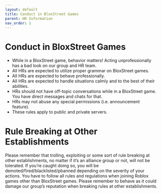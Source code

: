 ```yaml
---
layout: default
title: Conduct in BloxStreet Games
parent: HR Information
nav_order: 1
---
```


# Conduct in BloxStreet Games

*  While in a BloxStreet game, behavior matters! Acting unprofessionally has a bad look on our group and HR team.
*  All HRs are expected to utilize proper grammar on BloxStreet games.
*  All HRs are expected to behave professionally. 
*  All HRs are expected to handle situations calmly and to the best of their abilities.
*  HRs should not have off-topic conversations while in a BloxStreet game. You have direct messages and chats for that.
*  HRs may not abuse any special permissions (i.e. announcement feature).
*  These rules apply to public and private servers.


# Rule Breaking at Other Establishments

Please remember that trolling, exploiting or some sort of rule breaking at other establishments, no matter if it’s an alliance group or not, will not be tolerated. If you’re caught doing so, you will be demoted/fired/blacklisted/pbanned depending on the severity of your actions. You have to follow all rules and regulations when joining Roblox games other than BloxStreet games. Please remember to behave as it could damage our group’s reputation when breaking rules at other establishments.
